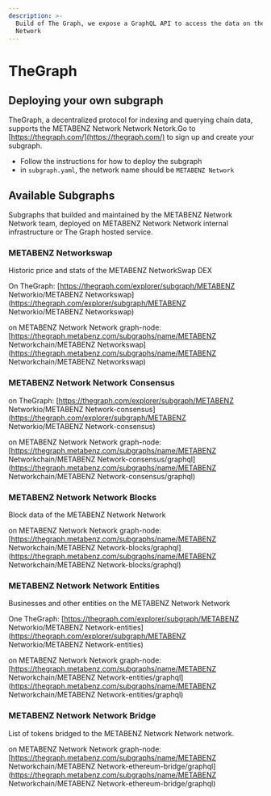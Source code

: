 ```yaml
---
description: >-
  Build of The Graph, we expose a GraphQL API to access the data on the METABENZ Network Network
  Network
---
```


# TheGraph

## Deploying your own subgraph

TheGraph, a decentralized protocol for indexing and querying chain data, supports the METABENZ Network Network Netork.Go to [https://thegraph.com/](https://thegraph.com/) to sign up and create your subgraph.

- Follow the instructions for how to deploy the subgraph
- in `subgraph.yaml`, the network name should be `METABENZ Network`

## Available Subgraphs

Subgraphs that builded and maintained by the METABENZ Network Network team, deployed on METABENZ Network Network internal infrastructure or The Graph hosted service.

### METABENZ Networkswap

Historic price and stats of the METABENZ NetworkSwap DEX

On TheGraph: [https://thegraph.com/explorer/subgraph/METABENZ Networkio/METABENZ Networkswap](https://thegraph.com/explorer/subgraph/METABENZ Networkio/METABENZ Networkswap)

on METABENZ Network Network graph-node: [https://thegraph.metabenz.com/subgraphs/name/METABENZ Networkchain/METABENZ Networkswap](https://thegraph.metabenz.com/subgraphs/name/METABENZ Networkchain/METABENZ Networkswap)

### METABENZ Network Network Consensus

on TheGraph: [https://thegraph.com/explorer/subgraph/METABENZ Networkio/METABENZ Network-consensus](https://thegraph.com/explorer/subgraph/METABENZ Networkio/METABENZ Network-consensus)

on METABENZ Network Network graph-node: [https://thegraph.metabenz.com/subgraphs/name/METABENZ Networkchain/METABENZ Network-consensus/graphql](https://thegraph.metabenz.com/subgraphs/name/METABENZ Networkchain/METABENZ Network-consensus/graphql)

### METABENZ Network Network Blocks

Block data of the METABENZ Network Network

on METABENZ Network Network graph-node: [https://thegraph.metabenz.com/subgraphs/name/METABENZ Networkchain/METABENZ Network-blocks/graphql](https://thegraph.metabenz.com/subgraphs/name/METABENZ Networkchain/METABENZ Network-blocks/graphql)

### METABENZ Network Network Entities

Businesses and other entities on the METABENZ Network Network

One TheGraph: [https://thegraph.com/explorer/subgraph/METABENZ Networkio/METABENZ Network-entities](https://thegraph.com/explorer/subgraph/METABENZ Networkio/METABENZ Network-entities)

on METABENZ Network Network graph-node: [https://thegraph.metabenz.com/subgraphs/name/METABENZ Networkchain/METABENZ Network-entities/graphql](https://thegraph.metabenz.com/subgraphs/name/METABENZ Networkchain/METABENZ Network-entities/graphql)

### METABENZ Network Network Bridge

List of tokens bridged to the METABENZ Network Network network.

on METABENZ Network Network graph-node: [https://thegraph.metabenz.com/subgraphs/name/METABENZ Networkchain/METABENZ Network-ethereum-bridge/graphql](https://thegraph.metabenz.com/subgraphs/name/METABENZ Networkchain/METABENZ Network-ethereum-bridge/graphql)
